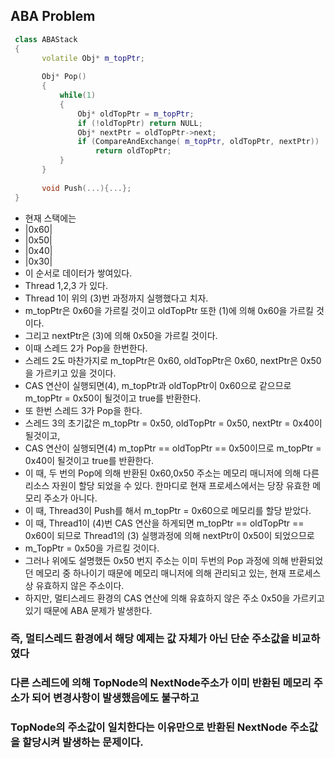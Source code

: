 ## ABA Problem
```cpp
 class ABAStack
 {
       volatile Obj* m_topPtr;
       
       Obj* Pop()
       {
           while(1)
           {
               Obj* oldTopPtr = m_topPtr;                                                              // (1)
               if (!oldTopPtr) return NULL;                                                            // (2)
               Obj* nextPtr = oldTopPtr->next;                                                         // (3)
               if (CompareAndExchange( m_topPtr, oldTopPtr, nextPtr))                                  // (4) 
                   return oldTopPtr;
           }
       } 
       
       void Push(...){...};
 }
```
* 현재 스택에는   
* |0x60|   
* |0x50|   
* |0x40|   
* |0x30|   
* 이 순서로 데이터가 쌓여있다.   
* Thread 1,2,3 가 있다.   
* Thread 1이 위의 (3)번 과정까지 실행했다고 치자.
* m_topPtr은 0x60을 가르킬 것이고 oldTopPtr 또한 (1)에 의해 0x60을 가르킬 것이다.   
* 그리고 nextPtr은 (3)에 의해 0x50을 가르킬 것이다.
* 이때 스레드 2가 Pop을 한번한다.
* 스레드 2도 마찬가지로 m_topPtr은 0x60, oldTopPtr은 0x60, nextPtr은 0x50을 가르키고 있을 것이다.
* CAS 연산이 실행되면(4), m_topPtr과 oldTopPtr이 0x60으로 같으므로 m_topPtr = 0x50이 될것이고 true를 반환한다.
* 또 한번 스레드 3가 Pop을 한다.
* 스레드 3의 초기값은 m_topPtr = 0x50, oldTopPtr = 0x50, nextPtr = 0x40이 될것이고,
* CAS 연산이 실행되면(4) m_topPtr == oldTopPtr == 0x50이므로 m_topPtr = 0x40이 될것이고 true를 반환한다.
* 이 때, 두 번의 Pop에 의해 반환된 0x60,0x50 주소는 메모리 매니저에 의해 다른 리소스 자원이 할당 되었을 수 있다. 한마디로 현재 프로세스에서는 당장 유효한 메모리 주소가 아니다.   
* 이 때, Thread3이 Push를 해서 m_topPtr = 0x60으로 메모리를 할당 받았다.
* 이 때, Thread1이 (4)번 CAS 연산을 하게되면 m_topPtr == oldTopPtr == 0x60이 되므로 Thread1의 (3) 실행과정에 의해 nextPtr이 0x50이 되었으므로
* m_TopPtr = 0x50을 가르킬 것이다. 
* 그러나 위에도 설명했든 0x50 번지 주소는 이미 두번의 Pop 과정에 의해 반환되었던 메모리 중 하나이기 때문에 메모리 매니저에 의해 관리되고 있는, 현재 프로세스상 유효하지 않은 주소이다. 
* 하지만, 멀티스레드 환경의 CAS 연산에 의해 유효하지 않은 주소 0x50을 가르키고 있기 때문에 ABA 문제가 발생한다.   
### 즉, 멀티스레드 환경에서 해당 예제는 값 자체가 아닌 단순 주소값을 비교하였다   
### 다른 스레드에 의해 TopNode의 NextNode주소가 이미 반환된 메모리 주소가 되어 변경사항이 발생했음에도 불구하고   
### TopNode의 주소값이 일치한다는 이유만으로 반환된 NextNode 주소값을 할당시켜 발생하는 문제이다.
